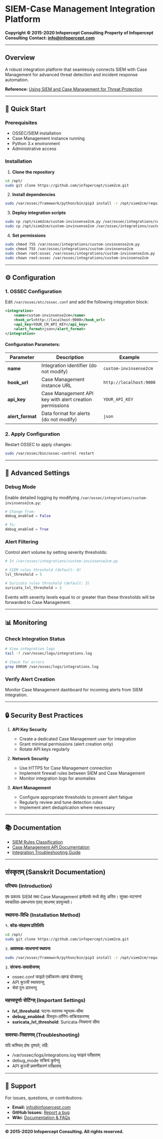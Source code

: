 # SIEM-Case Management Integration Platform

**Copyright © 2015-2020 Infopercept Consulting**
**Property of Infopercept Consulting**
**Contact: info@infopercept.com**

---

## Overview

A robust integration platform that seamlessly connects SIEM with Case Management for advanced threat detection and incident response automation.

**Reference:** [Using SIEM and Case Management for Threat Protection](https://siem.com/blog/using-siem-and-cm-for-threat-protection-and-incident-response/)

---

## 🚀 Quick Start

### Prerequisites
- OSSEC/SIEM installation
- Case Management instance running
- Python 3.x environment
- Administrative access

### Installation

1. **Clone the repository**
```bash
cd /opt/
sudo git clone https://github.com/infopercept/siem2cm.git
```

2. **Install dependencies**
```bash
sudo /var/ossec/framework/python/bin/pip3 install -r /opt/siem2cm/requirements.txt
```

3. **Deploy integration scripts**
```bash
sudo cp /opt/siem2cm/custom-invinsense2cm.py /var/ossec/integrations/custom-invinsense2cm.py
sudo cp /opt/siem2cm/custom-invinsense2cm /var/ossec/integrations/custom-invinsense2cm
```

4. **Set permissions**
```bash
sudo chmod 755 /var/ossec/integrations/custom-invinsense2cm.py
sudo chmod 755 /var/ossec/integrations/custom-invinsense2cm
sudo chown root:ossec /var/ossec/integrations/custom-invinsense2cm.py
sudo chown root:ossec /var/ossec/integrations/custom-invinsense2cm
```

---

## ⚙️ Configuration

### 1. OSSEC Configuration

Edit `/var/ossec/etc/ossec.conf` and add the following integration block:

```xml
<integration>
    <name>custom-invinsense2cm</name>
    <hook_url>http://localhost:9000</hook_url>
    <api_key>YOUR_CM_API_KEY</api_key>
    <alert_format>json</alert_format>
</integration>
```

#### Configuration Parameters:

| Parameter | Description | Example |
|-----------|-------------|---------|
| **name** | Integration identifier (do not modify) | `custom-invinsense2cm` |
| **hook_url** | Case Management instance URL | `http://localhost:9000` |
| **api_key** | Case Management API key with alert creation permissions | `YOUR_API_KEY` |
| **alert_format** | Data format for alerts (do not modify) | `json` |

### 2. Apply Configuration

Restart OSSEC to apply changes:
```bash
sudo /var/ossec/bin/ossec-control restart
```

---

## 🔧 Advanced Settings

### Debug Mode

Enable detailed logging by modifying `/var/ossec/integrations/custom-invinsense2cm.py`:

```python
# Change from:
debug_enabled = False

# To:
debug_enabled = True
```

### Alert Filtering

Control alert volume by setting severity thresholds:

```python
# In /var/ossec/integrations/custom-invinsense2cm.py

# SIEM rules threshold (default: 0)
lvl_threshold = 5

# Suricata rules threshold (default: 3)
suricata_lvl_threshold = 3
```

Events with severity levels equal to or greater than these thresholds will be forwarded to Case Management.

---

## 📊 Monitoring

### Check Integration Status
```bash
# View integration logs
tail -f /var/ossec/logs/integrations.log

# Check for errors
grep ERROR /var/ossec/logs/integrations.log
```

### Verify Alert Creation
Monitor Case Management dashboard for incoming alerts from SIEM integration.

---

## 🔒 Security Best Practices

1. **API Key Security**
   - Create a dedicated Case Management user for integration
   - Grant minimal permissions (alert creation only)
   - Rotate API keys regularly

2. **Network Security**
   - Use HTTPS for Case Management connection
   - Implement firewall rules between SIEM and Case Management
   - Monitor integration logs for anomalies

3. **Alert Management**
   - Configure appropriate thresholds to prevent alert fatigue
   - Regularly review and tune detection rules
   - Implement alert deduplication where necessary

---

## 📚 Documentation

- [SIEM Rules Classification](https://documentation.siem.com/3.12/user-manual/ruleset/rules-classification.html)
- [Case Management API Documentation](https://github.com/CaseManagement-Project/CM-Docs/blob/master/api/README.md)
- [Integration Troubleshooting Guide](https://github.com/infopercept/siem2cm/wiki)

---

## संस्कृतम् (Sanskrit Documentation)

### परिचयः (Introduction)

एषः प्रकल्पः SIEM तथा Case Management इत्येतयोः मध्ये सेतुः अस्ति। सुरक्षा-घटनानां स्वचालित-प्रबन्धनाय एतत् साधनम् उपयुज्यते।

### स्थापना-विधिः (Installation Method)

१. **कोड-संग्रहस्य प्रतिलिपिः**
```bash
cd /opt/
sudo git clone https://github.com/infopercept/siem2cm.git
```

२. **आवश्यक-साधनानां स्थापना**
```bash
sudo /var/ossec/framework/python/bin/pip3 install -r /opt/siem2cm/requirements.txt
```

३. **संरचना-समायोजनम्**
   - ossec.conf फाइले एकीकरण-खण्डं योजयन्तु
   - API कुञ्जी स्थापयन्तु
   - सेवां पुनः प्रारभन्तु

### महत्त्वपूर्णाः सेटिंग्स् (Important Settings)

- **lvl_threshold**: घटना-स्तरस्य न्यूनतम-सीमा
- **debug_enabled**: विस्तृत-लॉगिंग-सक्रियकरणम्
- **suricata_lvl_threshold**: Suricata-नियमानां सीमा

### समस्या-निवारणम् (Troubleshooting)

यदि कश्चित् दोषः दृश्यते, तर्हि:
- /var/ossec/logs/integrations.log फाइलं परीक्षताम्
- debug_mode सक्रियं कुर्वन्तु
- API कुञ्जी प्रमाणीकरणं परीक्षताम्

---

## 🤝 Support

For issues, questions, or contributions:
- **Email:** info@infopercept.com
- **GitHub Issues:** [Report a bug](https://github.com/infopercept/siem2cm/issues)
- **Wiki:** [Documentation & FAQs](https://github.com/infopercept/siem2cm/wiki)

---

**© 2015-2020 Infopercept Consulting. All rights reserved.**
